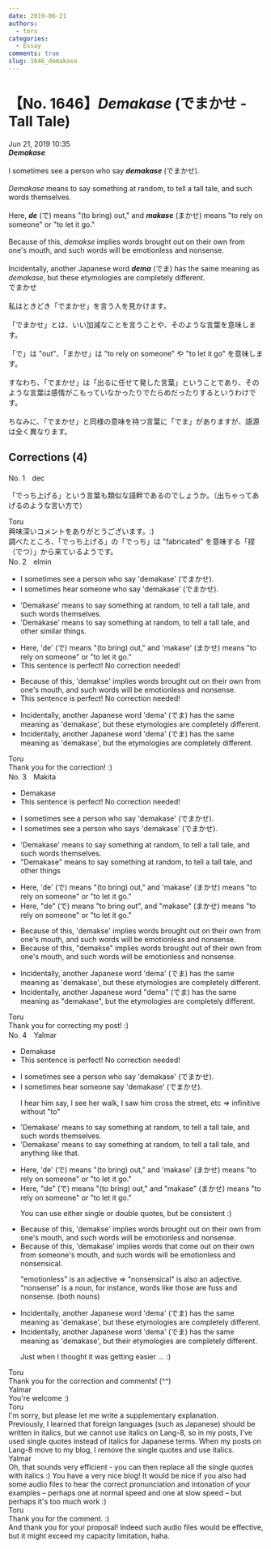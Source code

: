 ```yaml
---
date: 2019-06-21
authors:
  - toru
categories:
  - Essay
comments: true
slug: 1646_demakase
---
```


# 【No. 1646】<strong><em>Demakase</strong></em> (でまかせ - Tall Tale)
<div class="date">Jun 21, 2019 10:35</div>
<div id="post"><div id="body_show_ori">
<strong><em>Demakase</strong></em><br/><br/>I sometimes see a person who say <strong><em>demakase</em></strong> (でまかせ).<br/><br/><em>Demakase</em> means to say something at random, to tell a tall tale, and such words themselves.<br/><br/>Here, <strong><em>de</em></strong> (で) means "(to bring) out," and <strong><em>makase</em></strong> (まかせ) means "to rely on someone" or "to let it go."<br/><br/>Because of this, <em>demakse</em> implies words brought out on their own from one's mouth, and such words will be emotionless and nonsense.<br/><br/>Incidentally, another Japanese word <strong><em>dema</em></strong> (でま) has the same meaning as <em>demakase</em>, but these etymologies are completely different.
</div></div>

<!-- more -->

<div id="post_ja"><div id="body_show_mo">
でまかせ<br/><br/>私はときどき「でまかせ」を言う人を見かけます。<br/><br/>「でまかせ」とは、いい加減なことを言うことや、そのような言葉を意味します。<br/><br/>「で」は "out"、「まかせ」は "to rely on someone" や "to let it go" を意味します。<br/><br/>すなわち、「でまかせ」は「出るに任せて発した言葉」ということであり、そのような言葉は感情がこもっていなかったりでたらめだったりするというわけです。<br/><br/>ちなみに、「でまかせ」と同様の意味を持つ言葉に「でま」がありますが、語源は全く異なります。
</div></div>

## Corrections (4)
<div id="block"><div class="first_name"> No. 1　<span class="just_name">dec</span></div><div id="block2">
<p class="comment_small">
 「でっち上げる」という言葉も類似な語幹であるのでしょうか。（出ちゃってあげるのような言い方で）
</p>

</div><div class="name"><span class="just_name">Toru</span><br>
興味深いコメントをありがとうございます。:)<br/>調べたところ、「でっち上げる」の「でっち」は "fabricated" を意味する「捏（でつ）」から来ているようです。
</div>
</div>
<div id="block"><div class="first_name"> No. 2　<span class="just_name">elmin</span></div><div id="block2">
<ul class="correction_field">
<li class="incorrect">I sometimes see a person who say 'demakase' (でまかせ).</li>
<li class="corrected correct">
I sometimes <span class="f_blue">hear someone</span> <span class="sline"><span class="f_red">who </span></span>say 'demakase' (でまかせ).
</li>
</ul>
<ul class="correction_field">
<li class="incorrect">'Demakase' means to say something at random, to tell a tall tale, and such words themselves.</li>
<li class="corrected correct">
'Demakase' means to say something at random, to tell a tall tale, and <span class="f_blue">other similar things</span>.
</li>
</ul>
<ul class="correction_field">
<li class="incorrect">Here, 'de' (で) means "(to bring) out," and 'makase' (まかせ) means "to rely on someone" or "to let it go."</li>
<li class="corrected perfect">This sentence is perfect! No correction needed!</li>
</ul>
<ul class="correction_field">
<li class="incorrect">Because of this, 'demakse' implies words brought out on their own from one's mouth, and such words will be emotionless and nonsense.</li>
<li class="corrected perfect">This sentence is perfect! No correction needed!</li>
</ul>
<ul class="correction_field">
<li class="incorrect">Incidentally, another Japanese word 'dema' (でま) has the same meaning as 'demakase', but these etymologies are completely different.</li>
<li class="corrected correct">
Incidentally, another Japanese word 'dema' (でま) has the same meaning as 'demakase', but <span class="f_blue">the</span> etymologies are completely different.
</li>
</ul>
</div><div class="name"><span class="just_name">Toru</span><br>
Thank you for the correction! :)
</div>
</div>
<div id="block"><div class="first_name"> No. 3　<span class="just_name">Makita</span></div><div id="block2">
<ul class="correction_field">
<li class="incorrect">Demakase</li>
<li class="corrected perfect">This sentence is perfect! No correction needed!</li>
</ul>
<ul class="correction_field">
<li class="incorrect">I sometimes see a person who say 'demakase' (でまかせ).</li>
<li class="corrected correct">
I sometimes see a person who say<span class="f_red">s</span> 'demakase' (でまかせ).
</li>
</ul>
<ul class="correction_field">
<li class="incorrect">'Demakase' means to say something at random, to tell a tall tale, and such words themselves.</li>
<li class="corrected correct">
<span class="f_red">"</span>Demakase<span class="f_red">"</span> means to say something at random, to tell a tall tale, and <span class="f_red">other things</span>
</li>
</ul>
<ul class="correction_field">
<li class="incorrect">Here, 'de' (で) means "(to bring) out," and 'makase' (まかせ) means "to rely on someone" or "to let it go."</li>
<li class="corrected correct">
Here, "de" (で) means "to bring out", and "makase" (まかせ) means "to rely on someone" or "to let it go."
</li>
</ul>
<ul class="correction_field">
<li class="incorrect">Because of this, 'demakse' implies words brought out on their own from one's mouth, and such words will be emotionless and nonsense.</li>
<li class="corrected correct">
Because of this, "demakse" implies words brought out <span class="f_red">of</span> their own <span class="f_red"><span class="sline">from one's</span></span> mouth, and such words will be emotionless and nonsense.
</li>
</ul>
<ul class="correction_field">
<li class="incorrect">Incidentally, another Japanese word 'dema' (でま) has the same meaning as 'demakase', but these etymologies are completely different.</li>
<li class="corrected correct">
Incidentally, another Japanese word <span class="f_red">"</span>dema<span class="f_red">"</span> (でま) has the same meaning as <span class="f_red">"</span>demakase<span class="f_red">"</span>, but <span class="f_red">the</span> etymologies are completely different.
</li>
</ul>
</div><div class="name"><span class="just_name">Toru</span><br>
Thank you for correcting my post! :)
</div>
</div>
<div id="block"><div class="first_name"> No. 4　<span class="just_name">Yalmar</span></div><div id="block2">
<ul class="correction_field">
<li class="incorrect">Demakase</li>
<li class="corrected perfect">This sentence is perfect! No correction needed!</li>
</ul>
<ul class="correction_field">
<li class="incorrect">I sometimes see a person who say 'demakase' (でまかせ).</li>
<li class="corrected correct">
I sometimes <span class="f_red">hear someone say</span> 'demakase' (でまかせ).
<p class="correction_comment">I hear him say, I see her walk, I saw him cross the street, etc =&gt; infinitive without "to"</p>
</li>
</ul>
<ul class="correction_field">
<li class="incorrect">'Demakase' means to say something at random, to tell a tall tale, and such words themselves.</li>
<li class="corrected correct">
'Demakase' means to say something at random, to tell a tall tale, and <span class="f_red">anything like that.</span>
</li>
</ul>
<ul class="correction_field">
<li class="incorrect">Here, 'de' (で) means "(to bring) out," and 'makase' (まかせ) means "to rely on someone" or "to let it go."</li>
<li class="corrected correct">
Here, "de" (で) means "(to bring) out," and "makase" (まかせ) means "to rely on someone" or "to let it go."
<p class="correction_comment">You can use either single or double quotes, but be consistent :)</p>
</li>
</ul>
<ul class="correction_field">
<li class="incorrect">Because of this, 'demakse' implies words brought out on their own from one's mouth, and such words will be emotionless and nonsense.</li>
<li class="corrected correct">
Because of this, 'demak<span class="f_red">a</span>se' implies words <span class="f_red">that come out </span>on their own from <span class="f_red">someone's</span> mouth, and such words will be emotionless and <span class="f_red">nonsensical</span>.
<p class="correction_comment">"emotionless" is an adjective =&gt; "nonsensical" is also an adjective. "nonsense" is a noun, for instance, words like those are fuss and nonsense. (both nouns)</p>
</li>
</ul>
<ul class="correction_field">
<li class="incorrect">Incidentally, another Japanese word 'dema' (でま) has the same meaning as 'demakase', but these etymologies are completely different.</li>
<li class="corrected correct">
Incidentally, another Japanese word 'dema' (でま) has the same meaning as 'demakase', but <span class="f_red">their</span> etymologies are completely different.
<p class="correction_comment">Just when I thought it was getting easier ... :)</p>
</li>
</ul>
</div><div class="name"><span class="just_name">Toru</span><br>
Thank you for the correction and comments! (^^)
</div>
<div class="name"><span class="just_name">Yalmar</span><br>
You're welcome :)
</div>
<div class="name"><span class="just_name">Toru</span><br>
I'm sorry, but please let me write a supplementary explanation.<br/>Previously, I learned that foreign languages (such as Japanese) should be written in italics, but we cannot use italics on Lang-8, so in my posts, I've used single quotes instead of italics for Japanese terms. When my posts on Lang-8 move to my blog, I remove the single quotes and use italics.
</div>
<div class="name"><span class="just_name">Yalmar</span><br>
Oh, that sounds very efficient - you can then replace all the single quotes with italics :) You have a very nice blog! It would be nice if you also had some audio files to hear the correct pronunciation and intonation of your examples – perhaps one at normal speed and one at slow speed – but perhaps it's too much work :)
</div>
<div class="name"><span class="just_name">Toru</span><br>
Thank you for the comment. :)<br/>And thank you for your proposal! Indeed such audio files would be effective, but it might exceed my capacity limitation, haha.
</div>
</div>
